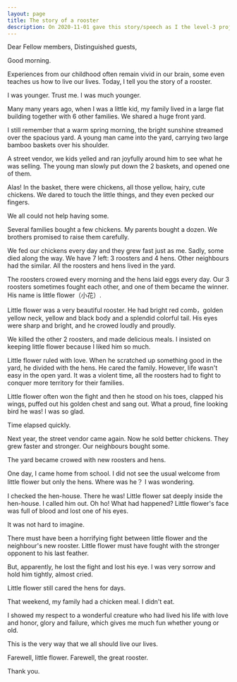 ```yaml
---
layout: page
title: The story of a rooster
description: On 2020-11-01 gave this story/speech as I the level-3 project-3 of my Pathways in Yulife club of Toastmaster.
---
```



Dear Fellow members,
Distinguished guests,

Good morning.

Experiences from our childhood often remain vivid in our brain, some even
teaches us how to live our lives. Today, I tell you the story of a rooster.

I was younger. Trust me. I was much younger.

Many many years ago, when I was a little kid, my family lived in a large
flat building together with 6 other families. We shared a huge front yard.

I still remember that a warm spring morning, the bright sunshine streamed
over the spacious yard. A young man came into the yard, carrying two large
bamboo baskets over his shoulder.

A street vendor, we kids yelled and ran joyfully around him to see what
he was selling. The young man slowly put down the 2 baskets, and opened
one of them.

Alas! In the basket, there were chickens, all those yellow, hairy, cute
chickens. We dared to touch the little things, and they even pecked our
fingers.

We all could not help having some.

Several families bought a few chickens. My parents bought a dozen. We brothers
promised to raise them carefully.

We fed our chickens every day and they grew fast just as me. Sadly, some died
along the way. We have 7 left: 3 roosters and 4 hens. Other neighbours had the
similar. All the roosters and hens lived in the yard.

The roosters crowed every morning and the hens laid eggs every day. Our 3 roosters
sometimes fought each other, and one of them became the winner. His name is
little flower（小花）.

Little flower was a very beautiful rooster. He had bright red comb，golden yellow
neck, yellow and black body and a splendid colorful tail. His eyes were sharp and
bright, and he crowed loudly and proudly.

We killed the other 2 roosters, and made delicious meals. I insisted on keeping
little flower because I liked him so much.

Little flower ruled with love. When he scratched up something good in the yard, he
divided with the hens. He cared the family. However, life wasn't easy in the open
yard. It was a violent time, all the roosters had to fight to conquer more territory
for their families.

Little flower often won the fight and then he stood on his toes, clapped his wings,
puffed out his golden chest and sang out. What a proud, fine looking bird he was!
I was so glad.

Time elapsed quickly.

Next year, the street vendor came again. Now he sold better chickens. They grew faster
and stronger. Our neighbours bought some.

The yard became crowed with new roosters and hens.

One day, I came home from school. I did not see the usual welcome from little flower
but only the hens. Where was he？ I was wondering.

I checked the hen-house. There he was! Little flower sat deeply inside the hen-house.
I called him out. Oh ho! What had happened? Little flower's face was full of blood
and lost one of his eyes.

It was not hard to imagine.

There must have been a horrifying fight between little flower and the neighbour's new
rooster. Little flower must have fought with the stronger opponent to his last feather.

But, apparently, he lost the fight and lost his eye. I was very sorrow and hold him
tightly, almost cried.

Little flower still cared the hens for days.

That weekend, my family had a chicken meal. I didn't eat.

I showed my respect to a wonderful creature who had lived his life with love and honor,
glory and failure, which gives me much fun whether young or old.

This is the very way that we all should live our lives.

Farewell, little flower. Farewell, the great rooster.

Thank you.